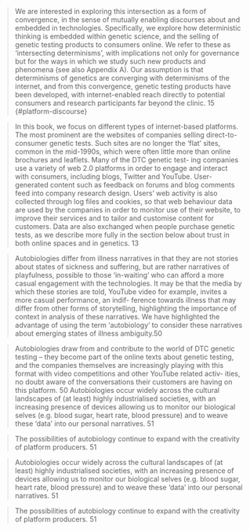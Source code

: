 
> We are interested in exploring this intersection as a form of convergence, in the sense of mutually enabling discourses about and embedded in technologies. Specifically, we explore how deterministic thinking is embedded within genetic science, and the selling of genetic testing products to consumers online. We refer to these as ‘intersecting determinisms’, with implications not only for governance but for the ways in which we study such new products and phenomena (see also Appendix A). Our assumption is that determinisms of genetics are converging with determinisms of the internet, and from this convergence, genetic testing products have been developed, with internet-enabled reach directly to potential consumers and research participants far beyond the clinic. 15 {#platform-discourse}


>In this book, we focus on different types of internet-based platforms. The most prominent are the websites of companies selling direct-to-consumer genetic tests. Such sites are no longer the ‘flat’ sites, common in the mid-1990s, which were often little more than online brochures and leaflets. Many of the DTC genetic test- ing companies use a variety of web 2.0 platforms in order to engage and interact with consumers, including blogs, Twitter and YouTube. User-generated content such as feedback on forums and blog comments feed into company research design. Users’ web activity is also collected through log files and cookies, so that web behaviour data are used by the companies in order to monitor use of their website, to improve their services and to tailor and customise content for customers. Data are also exchanged when people purchase genetic tests, as we describe more fully in the section below about trust in both online spaces and in genetics. 13


> Autobiologies differ from illness narratives in that they are not stories about states of sickness and suffering, but are rather narratives of playfulness, possible to those ‘in-waiting’ who can afford a more casual engagement with the technologies. It may be that the media by which these stories are told, YouTube video for example, invites a more casual performance, an indif- ference towards illness that may differ from other forms of storytelling, highlighting the importance of context in analysis of these narratives. We have highlighted the advantage of using the term ‘autobiology’ to consider these narratives about emerging states of illness ambiguity.50 

> Autobiologies draw from and contribute to the world of DTC genetic testing – they become part of the online texts about genetic testing, and the companies themselves are increasingly playing with this format with video competitions and other YouTube related activ- ities, no doubt aware of the conversations their customers are having on this platform. 50
>Autobiologies occur widely across the cultural landscapes of (at least) highly industrialised societies, with an increasing presence of devices allowing us to monitor our biological selves (e.g. blood sugar, heart rate, blood pressure) and to weave these ‘data’ into our personal narratives. 51


>The possibilities of autobiology continue to expand with the creativity of platform producers. 51

>Autobiologies occur widely across the cultural landscapes of (at least) highly industrialised societies, with an increasing presence of devices allowing us to monitor our biological selves (e.g. blood sugar, heart rate, blood pressure) and to weave these ‘data’ into our personal narratives. 51

>The possibilities of autobiology continue to expand with the creativity of platform producers. 51
